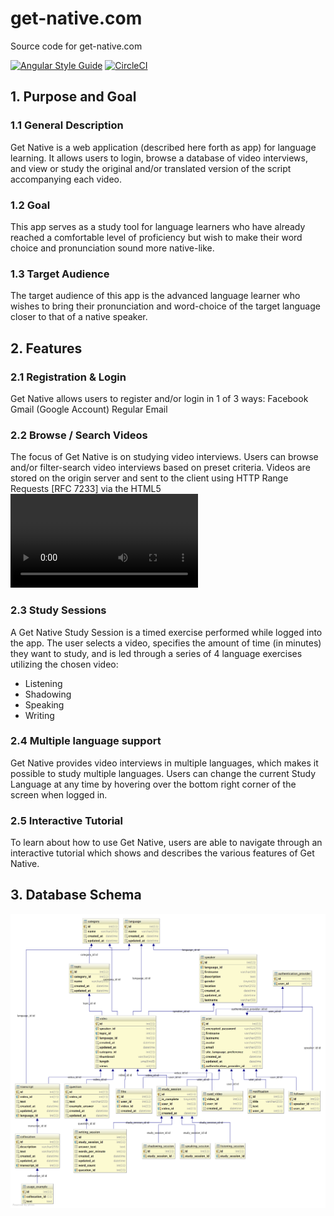 # get-native.com

Source code for get-native.com

[![Angular Style Guide](https://mgechev.github.io/angular2-style-guide/images/badge.svg)](https://angular.io/styleguide)
[![CircleCI](https://circleci.com/gh/hank-ehly/get-native.com.svg?style=svg&circle-token=c8cd7dd33921404431af97d9c9fab8c3714ec4fc)](https://circleci.com/gh/hank-ehly/get-native.com)

## 1. Purpose and Goal

### 1.1 General Description
Get Native is a web application (described here forth as app) for language learning. It allows users to login, browse a database of video interviews, and view or study the original and/or translated version of the script accompanying each video.

### 1.2 Goal
This app serves as a study tool for language learners who have already reached a comfortable level of proficiency but wish to make their word choice and pronunciation sound more native-like.

### 1.3 Target Audience
The target audience of this app is the advanced language learner who wishes to bring their pronunciation and word-choice of the target language closer to that of a native speaker.

## 2. Features

### 2.1 Registration & Login
Get Native allows users to register and/or login in 1 of 3 ways:
Facebook
Gmail (Google Account)
Regular Email

### 2.2 Browse / Search Videos
The focus of Get Native is on studying video interviews. Users can browse and/or filter-search video interviews based on preset criteria. Videos are stored on the origin server and sent to the client using HTTP Range Requests [RFC 7233] via the HTML5 <video> interface. Videos are proprietary and are not available for download; however, they are free to view online.

### 2.3 Study Sessions
A Get Native Study Session is a timed exercise performed while logged into the app. The user selects a video, specifies the amount of time (in minutes) they want to study, and is led through a series of 4 language exercises utilizing the chosen video:
- Listening
- Shadowing
- Speaking
- Writing

### 2.4 Multiple language support
Get Native provides video interviews in multiple languages, which makes it possible to study multiple languages. Users can change the current Study Language at any time by hovering over the bottom right corner of the screen when logged in.

### 2.5 Interactive Tutorial
To learn about how to use Get Native, users are able to navigate through an interactive tutorial which shows and describes the various features of Get Native.

## 3. Database Schema

<p><img src="docs/images/schema.png" alt="Database Schema"/></p>
